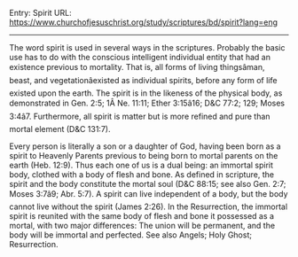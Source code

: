 Entry: Spirit
URL: https://www.churchofjesuschrist.org/study/scriptures/bd/spirit?lang=eng

---

The word spirit is used in several ways in the scriptures. Probably the basic use has to do with the conscious intelligent individual entity that had an existence previous to mortality. That is, all forms of living thingsâman, beast, and vegetationâexisted as individual spirits, before any form of life existed upon the earth. The spirit is in the likeness of the physical body, as demonstrated in Gen. 2:5; 1Â Ne. 11:11; Ether 3:15â16; D&C 77:2; 129; Moses 3:4â7. Furthermore, all spirit is matter but is more refined and pure than mortal element (D&C 131:7).

Every person is literally a son or a daughter of God, having been born as a spirit to Heavenly Parents previous to being born to mortal parents on the earth (Heb. 12:9). Thus each one of us is a dual being: an immortal spirit body, clothed with a body of flesh and bone. As defined in scripture, the spirit and the body constitute the mortal soul (D&C 88:15; see also Gen. 2:7; Moses 3:7â9; Abr. 5:7). A spirit can live independent of a body, but the body cannot live without the spirit (James 2:26). In the Resurrection, the immortal spirit is reunited with the same body of flesh and bone it possessed as a mortal, with two major differences: The union will be permanent, and the body will be immortal and perfected. See also Angels; Holy Ghost; Resurrection.
